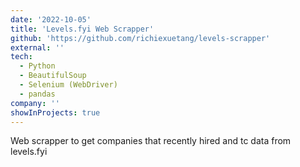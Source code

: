 ```yaml
---
date: '2022-10-05'
title: 'Levels.fyi Web Scrapper'
github: 'https://github.com/richiexuetang/levels-scrapper'
external: ''
tech:
  - Python
  - BeautifulSoup
  - Selenium (WebDriver)
  - pandas
company: ''
showInProjects: true
---
```


Web scrapper to get companies that recently hired and tc data from levels.fyi
